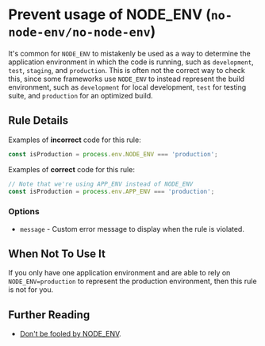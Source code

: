 # Prevent usage of NODE_ENV (`no-node-env/no-node-env`)

<!-- end auto-generated rule header -->

It's common for `NODE_ENV` to mistakenly be used as a way to determine the application environment in which the code is running, such as `development`, `test`, `staging`, and `production`. This is often not the correct way to check this, since some frameworks use `NODE_ENV` to instead represent the build environment, such as `development` for local development, `test` for testing suite, and `production` for an optimized build.

## Rule Details

Examples of **incorrect** code for this rule:

```js
const isProduction = process.env.NODE_ENV === 'production';
```

Examples of **correct** code for this rule:

```js
// Note that we're using APP_ENV instead of NODE_ENV
const isProduction = process.env.APP_ENV === 'production';
```

### Options

- `message` - Custom error message to display when the rule is violated.

## When Not To Use It

If you only have one application environment and are able to rely on `NODE_ENV=production` to represent the production environment, then this rule is not for you.

## Further Reading

- [Don't be fooled by NODE_ENV](https://seanconnolly.dev/dont-be-fooled-by-node-env/).